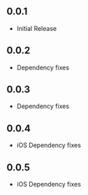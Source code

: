 ## 0.0.1

* Initial Release

## 0.0.2

* Dependency fixes

## 0.0.3

* Dependency fixes

## 0.0.4

* iOS Dependency fixes

## 0.0.5

* iOS Dependency fixes